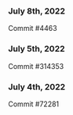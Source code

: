 ### July 8th, 2022

Commit #4463

### July 5th, 2022

Commit #314353


### July 4th, 2022

Commit #72281
